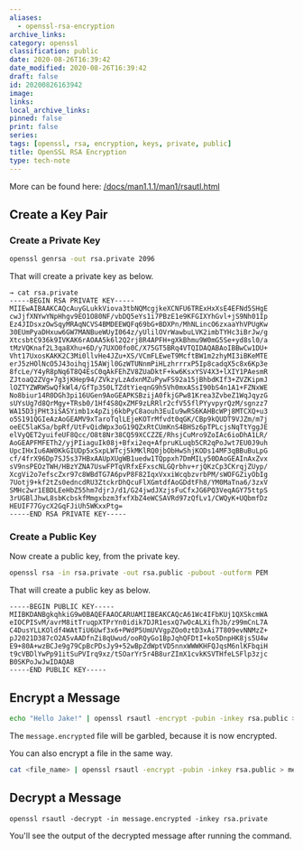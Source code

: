 ```yaml
---
aliases:
  - openssl-rsa-encryption
archive_links: 
category: openssl
classification: public
date: 2020-08-26T16:39:42
date_modified: 2020-08-26T16:39:42
draft: false
id: 20200826163942
image: 
links: 
local_archive_links: 
pinned: false
print: false
series: 
tags: [openssl, rsa, encryption, keys, private, public]
title: OpenSSL RSA Encryption
type: tech-note
---
```


More can be found here: [/docs/man1.1.1/man1/rsautl.html](https://www.openssl.org/docs/man1.1.1/man1/rsautl.html)

## Create a Key Pair

### Create a Private Key

```sh
openssl genrsa -out rsa.private 2096
```

That will create a private key as below.

```text
→ cat rsa.private
-----BEGIN RSA PRIVATE KEY-----
MIIEwAIBAAKCAQcAuyGLukkViova3tbNQMcgjkeXCNFU6TRExHxXsE4EFNd5SHgE
cwJjfXNYwYNpHhgv9EO1O80NF/vbDQ5eYs1i7PBzE1e9KFGIXYhGvl+jS9Nh01Ip
Ez4JIDsxzOwSqyMRAqNCVS4BMDEEWQFq69bG+BDXPn/MhNLincO6zxaaYhVPUgKw
30EUmPyaDHxuw6GW7MANBueWUyI064z/yUlilOVrWawbuLVK2imbTYHc3iBrJw/g
XtcsbtC936k9IVKAK6rAOAA5k6l2Q2rj8R4APFH+gXkBhmu9W0mG5Se+yd8sl0/a
tMzVQKnaf2L3qa8Xhu+6D/y7UXO0fo0C/X75GT5BRq4VTQIDAQABAoIBBwCw1DU+
Vht17UxosKAKK2C3Mi0llvHe4JZu+XS/VCmFLEweT9McftBW1m2zhyMI3iBKeMTE
erJ5zHOlNcO5J43oihqj15AWjl0GzWTUNnmPiHLzhrrrxP5Ip8cadqX5c8x6Kp3e
8fcLe/Y4yR8pNq6T8Q4EsC0qAkFEhZV8ZUaDktF+kw6KsxYSV4X3+lXIY1PAesmR
ZJtoaQ2ZVg+7g3jKHep94/ZVkzyLzAdxnMZuPywFS92a15jBhbdKIf3+ZVZKipmJ
lOZTYZWRWSwQfkWl4/GfTp3S0LTZdtYieqnG9h5Vh0mxASsI90bS4n1A1+FZNxWE
No8biur14R0DGh3pi16UGen9AoGEAPKSBzijA0fkjGPw81Krea3ZvbeZ1WqJqyzG
sUYsUg7d8QrMgy+TRsb0/1Hf4S8QxZMF9zLRRlr2cfV55flPYyvpyrQzM/sgnzz7
WA15D3jPHt3iSASYimb1x4pZij6kbPyC8aouh3EuIu9wRS6KAHBcWPj8MTCXQ+u3
o5S191QGIeAzAoGEAMV9xTaroTqlLEjeKOTrMfvdt0qGK/CBp9kQUDT9VJZm/m7j
oeEC5laKSa/bpRf/UtFvQidWpx3oG19QZxRtCUmKnS4BHSz6pTPLcjsNqTtYggJE
elVyQET2yuifeUF8Qcc/O8t8Nr38CQ59XCCZZE/RhsjCuMro9ZoIAc6ioDhA1LR/
AoGEAPFMFETh2/yjPIiaguIk08j+Bfxi2eq+AfpruKLuqb5CR2qPoJwt7EU0J9uh
UpcIHxIu6AW0KkGIUDp5xSxpLWTcj5kMKlRQ0jbObHwShjKODs14MF3qBBuBuLpG
cf/4frX96Dp7SJ5s37HBxAAUpXUgWB1uedw1TQppxh7DmMILy50DAoGEAInAxZvx
sV9nsPEOzTWH/HBzYZNA7UswFPTqVRfxEFxscNLGQrbhv+rjQKzCp3CKrqjZUyp/
XcgVi2o7efscZxr97c8WBdTG7A6pvP8F82IqxVxxiWcqbzvrbPM/sWOFGZiyObIg
7Uotj9+kf2tZs0edncdRU3ZtckrDhQcuFlXGmtdfAoGDdtFh8/YM0MaTna6/3zxV
SMHc2wr1EBDLEeHbZ55hm7djrJ/d1/G24jwdJXzjsFuCfxJG6PQ3VeqAGY75ttpS
3rUGBlJhwL8sbKcbskfMmgxbzm3fxfXbZ4eWCSAVRd97zQfLv1/CWQyK+UQbmfDz
HEUIF77GycX2GqFJiUh5WKxxPtg=
-----END RSA PRIVATE KEY-----
```

### Create a Public Key

Now create a public key, from the private key.

```sh
openssl rsa -in rsa.private -out rsa.public -pubout -outform PEM
```

That will create a public key as below.

```text
-----BEGIN PUBLIC KEY-----
MIIBKDANBgkqhkiG9w0BAQEFAAOCARUAMIIBEAKCAQcA61Wc4IFbKUj1QXSkcmWA
eIOCPISvM/avrM8itTruqpXTPrYn0idik7DJR1esxQ7wOcALXifhJb/z99mCnL7A
C4DusYLLKOldf4WAtTiU6Uwf3x6+PWdP5UmUVVgpZOo0ztD3xAi7T809evNNMzZ+
pJ2021D387cO2A5vAADfnZi8qUwud/ooRQyGo1BpJqhQFDtI+ko5DnpHK8js5U4w
E9+80A+wzBCJe9g79CpBcPDsJy9+52wBpZdWptVD5nnxWWWKHFQJqsM6nlKFbqiH
t9cVBDlYwPp91itSuPVIrq9xz/tSOarYr5r4B8urZImX1cvkKSVTHfeLSFlp3zjc
B0SKPoJwJwIDAQAB
-----END PUBLIC KEY-----

```

## Encrypt a Message

```sh
echo "Hello Jake!" | openssl rsautl -encrypt -pubin -inkey rsa.public > message.encrypted
```

The `message.encrypted` file will be garbled, because it is now encrypted.

You can also encrypt a file in the same way.

```sh
cat <file_name> | openssl rsautl -encrypt -pubin -inkey rsa.public > message.encrypted
```

## Decrypt a Message

```
openssl rsautl -decrypt -in message.encrypted -inkey rsa.private
```

You'll see the output of the decrypted message after running the command.

